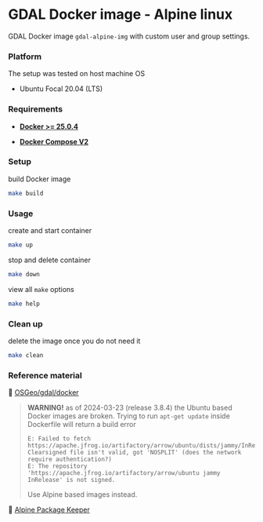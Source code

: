 # GDAL Docker image - Alpine linux

GDAL Docker image `gdal-alpine-img` with custom user and group settings.



### Platform

The setup was tested on host machine OS

* Ubuntu Focal 20.04 (LTS)


### Requirements

* **[Docker >= 25.0.4](https://docs.docker.com/engine/install/ubuntu/)**

* **[Docker Compose V2](https://docs.docker.com/compose/install/linux/#install-using-the-repository)**


### Setup

build Docker image
```bash
make build
```


### Usage

create and start container
```bash
make up
```

stop and delete container
```bash
make down
```

view all `make` options
```bash
make help
```


### Clean up

delete the image once you do not need it
```bash
make clean
```


### Reference material

:whale: [OSGeo/gdal/docker](https://github.com/OSGeo/gdal/tree/master/docker)

> **WARNING!** as of 2024-03-23 (release 3.8.4) the Ubuntu based Docker images are broken. Trying to run `apt-get update` inside Dockerfile will return a build error
> ```
> E: Failed to fetch https://apache.jfrog.io/artifactory/arrow/ubuntu/dists/jammy/InRelease  Clearsigned file isn't valid, got 'NOSPLIT' (does the network require authentication?)
> E: The repository 'https://apache.jfrog.io/artifactory/arrow/ubuntu jammy InRelease' is not signed.
> ```
> Use Alpine based images instead.

:book: [Alpine Package Keeper](https://wiki.alpinelinux.org/wiki/Alpine_Package_Keeper)
